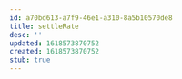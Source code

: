 ```yaml
---
id: a70bd613-a7f9-46e1-a310-8a5b10570de8
title: settleRate
desc: ''
updated: 1618573870752
created: 1618573870752
stub: true
---
```


